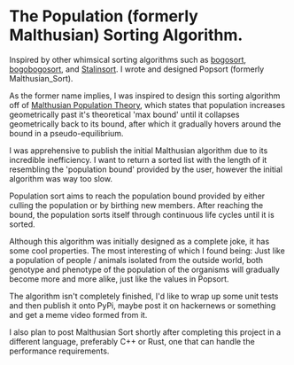 # The Population (formerly Malthusian) Sorting Algorithm.

Inspired by other whimsical sorting algorithms such as [bogosort](https://yaav.leonardini.dev/algorithms/sorting/bogo-sort.html), [bogobogosort](https://yaav.leonardini.dev/algorithms/sorting/bogobogo-sort.html), and [Stalinsort](https://www.youtube.com/watch?v=hyOlWQ9MLPI). I wrote and designed Popsort (formerly Malthusian_Sort). 

As the former name implies, I was inspired to design this sorting algorithm off of [Malthusian Population Theory](https://en.wikipedia.org/wiki/Malthusianism), which states that population increases geometrically past it's theoretical 'max bound' until it collapses geometrically back to its bound, after which it gradually hovers around the bound in a pseudo-equilibrium.

I was apprehensive to publish the initial Malthusian algorithm due to its incredible inefficiency. I want to return a sorted list with the length of it resembling the 'population bound' provided by the user, however the initial algorithm was way too slow.

Population sort aims to reach the population bound provided by either culling the population or by birthing new members. After reaching the bound, the population sorts itself through continuous life cycles until it is sorted. 

Although this algorithm was initially designed as a complete joke, it has some cool properties. The most interesting of which I found being: Just like a population of people / animals isolated from the outside world, both genotype and phenotype of the population of the organisms will gradually become more and more alike, just like the values in Popsort.

The algorithm isn't completely finished, I'd like to wrap up some unit tests and then publish it onto PyPi, maybe post it on hackernews or something and get a meme video formed from it. 

I also plan to post Malthusian Sort shortly after completing this project in a different language, preferably C++ or Rust, one that can handle the performance requirements.
